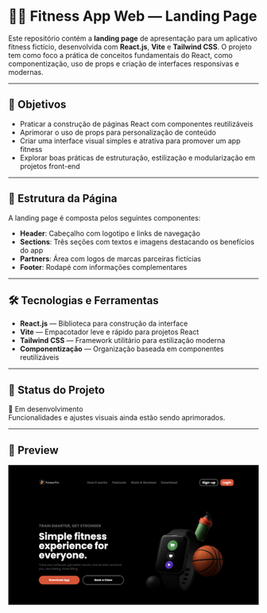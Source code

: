 # 🏋️‍♀️ Fitness App Web — Landing Page

Este repositório contém a **landing page** de apresentação para um aplicativo fitness fictício, desenvolvida com **React.js**, **Vite** e **Tailwind CSS**. O projeto tem como foco a prática de conceitos fundamentais do React, como componentização, uso de props e criação de interfaces responsivas e modernas.

---

## 🎯 Objetivos

- Praticar a construção de páginas React com componentes reutilizáveis
- Aprimorar o uso de props para personalização de conteúdo
- Criar uma interface visual simples e atrativa para promover um app fitness
- Explorar boas práticas de estruturação, estilização e modularização em projetos front-end

---

## 🧩 Estrutura da Página

A landing page é composta pelos seguintes componentes:

- **Header**: Cabeçalho com logotipo e links de navegação
- **Sections**: Três seções com textos e imagens destacando os benefícios do app
- **Partners**: Área com logos de marcas parceiras fictícias
- **Footer**: Rodapé com informações complementares

---

## 🛠 Tecnologias e Ferramentas

- **React.js** — Biblioteca para construção da interface
- **Vite** — Empacotador leve e rápido para projetos React
- **Tailwind CSS** — Framework utilitário para estilização moderna
- **Componentização** — Organização baseada em componentes reutilizáveis

---

## 🚧 Status do Projeto

🔧 Em desenvolvimento  
Funcionalidades e ajustes visuais ainda estão sendo aprimorados.

---

## 📸 Preview

![Preview da página](src/assets/preview01.png)
